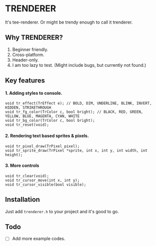 # TRENDERER
It's tee-renderer. Or might be trendy enough to call it trenderer.

## Why TRENDERER?
  1. Beginner friendly.
  2. Cross-platform.
  3. Header-only.
  4. I am too lazy to test. (Might include bugs, but currently not found.)

## Key features
#### 1. Adding styles to console.
```
void tr_effect(TrEffect e); // BOLD, DIM, UNDERLINE, BLINK, INVERT, HIDDEN, STRIKETHROUGH
void tr_fg_color(TrColor c, bool bright); // BLACK, RED, GREEN, YELLOW, BLUE, MAGENTA, CYAN, WHITE
void tr_bg_color(TrColor c, bool bright);
void tr_reset(void);
```
#### 2. Rendering text based sprites & pixels.
```
void tr_pixel_draw(TrPixel pixel);
void tr_sprite_draw(TrPixel *sprite, int x, int y, int width, int height);
```
#### 3. More controls
```
void tr_clear(void);
void tr_cursor_move(int x, int y);
void tr_cursor_visible(bool visible);
```
## Installation
Just add `trenderer.h` to your project and it's good to go.

## Todo
- [ ] Add more example codes.
